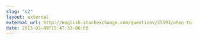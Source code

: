 ```yaml
---
slug: "s2"
layout: external
external_url: http://english.stackexchange.com/questions/55193/when-to-drop-the-e-when-ending-in-able
date: 2013-03-09T15:47:33-06:00
---
```

